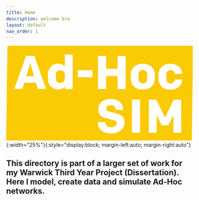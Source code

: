 ```yaml
---
title: Home
description: welcome bro
layout: default
nav_order: 1
---
```

![logo](assets/logo.png){:width="25%"}{:style="display:block; margin-left:auto; margin-right:auto"}
## This directory is part of a larger set of work for my Warwick Third Year Project (Dissertation). Here I model, create data and simulate Ad-Hoc networks. 





